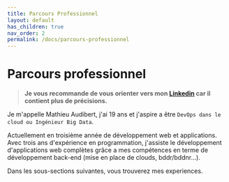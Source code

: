 ```yaml
---
title: Parcours Professionnel
layout: default
has_children: true
nav_order: 2
permalink: /docs/parcours-professionnel
---
```


# Parcours professionnel
> **Je vous recommande de vous orienter vers mon [Linkedin](https://www.linkedin.com/in/mathieu-audibert-2b4763252/) car il contient plus de précisions.**

Je m'appelle Mathieu Audibert, j'ai 19 ans et j'aspire a être ```DevOps dans le cloud ou Ingénieur Big Data```. 

Actuellement en troisième année de développement web et applications. Avec trois ans d'expérience en programmation, j'assiste le développement d'applications web complètes grâce a mes compétences en terme de développement back-end (mise en place de clouds, bddr/bddnr...).

Dans les sous-sections suivantes, vous trouverez mes experiences.
